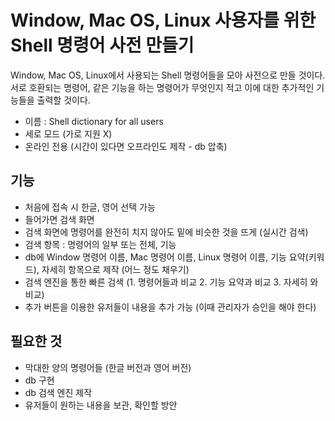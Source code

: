 # Window, Mac OS, Linux 사용자를 위한 Shell 명령어 사전 만들기
Window, Mac OS, Linux에서 사용되는 Shell 명령어들을 모아 사전으로 만들 것이다.
서로 호환되는 명령어, 같은 기능을 하는 명령어가 무엇인지 적고 이에 대한 추가적인 기능들을 출력할 것이다.
- 이름 : Shell dictionary for all users
- 세로 모드 (가로 지원 X)
- 온라인 전용 (시간이 있다면 오프라인도 제작 - db 압축)

## 기능
  - 처음에 접속 시 한글, 영어 선택 가능
  - 들어가면 검색 화면
  - 검색 화면에 명령어를 완전히 치지 않아도 밑에 비슷한 것을 뜨게 (실시간 검색)
  - 검색 항목 : 명령어의 일부 또는 전체, 기능
  - db에 Window 명령어 이름, Mac 명령어 이름, Linux 명령어 이름, 기능 요약(키워드), 자세히 항목으로 제작 (어느 정도 채우기)
  - 검색 엔진을 통한 빠른 검색 (1. 명령어들과 비교 2. 기능 요약과 비교 3. 자세히 와 비교)
  - 추가 버튼을 이용한 유저들이 내용을 추가 가능 (이때 관리자가 승인을 해야 한다)

## 필요한 것
  - 막대한 양의 명령어들 (한글 버전과 영어 버전)
  - db 구현
  - db 검색 엔진 제작
  - 유저들이 원하는 내용을 보관, 확인할 방안
